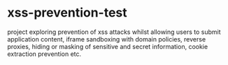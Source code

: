 # xss-prevention-test
project exploring prevention of xss attacks whilst allowing users to submit application content, iframe sandboxing with domain policies, reverse proxies, hiding or masking of sensitive and secret information, cookie extraction prevention etc.
